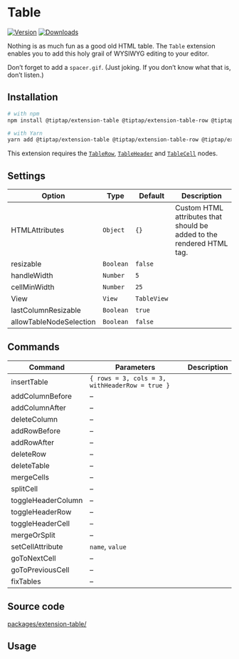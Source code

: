 # Table
[![Version](https://img.shields.io/npm/v/@tiptap/extension-table.svg?label=version)](https://www.npmjs.com/package/@tiptap/extension-table)
[![Downloads](https://img.shields.io/npm/dm/@tiptap/extension-table.svg)](https://npmcharts.com/compare/@tiptap/extension-table?minimal=true)

Nothing is as much fun as a good old HTML table. The `Table` extension enables you to add this holy grail of WYSIWYG editing to your editor.

Don’t forget to add a `spacer.gif`. (Just joking. If you don’t know what that is, don’t listen.)

## Installation
```bash
# with npm
npm install @tiptap/extension-table @tiptap/extension-table-row @tiptap/extension-table-header @tiptap/extension-table-cell

# with Yarn
yarn add @tiptap/extension-table @tiptap/extension-table-row @tiptap/extension-table-header @tiptap/extension-table-cell
```

This extension requires the [`TableRow`](/api/nodes/table-row), [`TableHeader`](/api/nodes/table-header) and [`TableCell`](/api/nodes/table-cell) nodes.

## Settings
| Option                  | Type      | Default     | Description                                                           |
| ----------------------- | --------- | ----------- | --------------------------------------------------------------------- |
| HTMLAttributes          | `Object`  | `{}`        | Custom HTML attributes that should be added to the rendered HTML tag. |
| resizable               | `Boolean` | `false`     |                                                                       |
| handleWidth             | `Number`  | `5`         |                                                                       |
| cellMinWidth            | `Number`  | `25`        |                                                                       |
| View                    | `View`    | `TableView` |                                                                       |
| lastColumnResizable     | `Boolean` | `true`      |                                                                       |
| allowTableNodeSelection | `Boolean` | `false`     |                                                                       |

## Commands
| Command            | Parameters                                     | Description |
| ------------------ | ---------------------------------------------- | ----------- |
| insertTable        | `{ rows = 3, cols = 3, withHeaderRow = true }` |             |
| addColumnBefore    | –                                              |             |
| addColumnAfter     | –                                              |             |
| deleteColumn       | –                                              |             |
| addRowBefore       | –                                              |             |
| addRowAfter        | –                                              |             |
| deleteRow          | –                                              |             |
| deleteTable        | –                                              |             |
| mergeCells         | –                                              |             |
| splitCell          | –                                              |             |
| toggleHeaderColumn | –                                              |             |
| toggleHeaderRow    | –                                              |             |
| toggleHeaderCell   | –                                              |             |
| mergeOrSplit       | –                                              |             |
| setCellAttribute   | `name`, `value`                                |             |
| goToNextCell       | –                                              |             |
| goToPreviousCell   | –                                              |             |
| fixTables          | –                                              |             |


## Source code
[packages/extension-table/](https://github.com/ueberdosis/tiptap/blob/main/packages/extension-table/)

## Usage
<demo name="Nodes/Table" />
